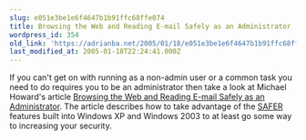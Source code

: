 ```yaml
---
slug: e051e3be1e6f4647b1b91ffc68ffe074
title: Browsing the Web and Reading E-mail Safely as an Administrator
wordpress_id: 354
old_link: 'https://adrianba.net/2005/01/18/e051e3be1e6f4647b1b91ffc68ffe074/'
last_modified_at: 2005-01-18T22:24:41.000Z
---
```


If you can't get on with running as a non-admin user or a common
task you need to do requires you to be an administrator then take a
look at Michael Howard's article
[
Browsing the Web and Reading E-mail Safely as an Administrator](http://msdn.com/library/en-us/dncode/html/secure11152004.asp).
The article describes how to take advantage of the
[SAFER](http://msdn.com/library/en-us/secmgmt/security/safer.asp)
features built into Windows XP and Windows 2003 to at least go some
way to increasing your security.
